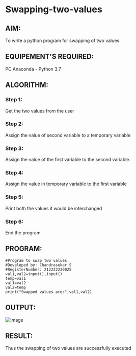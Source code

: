 # Swapping-two-values
## AIM:
To write a python program for swapping of two values
## EQUIPEMENT'S REQUIRED: 
PC
Anaconda - Python 3.7
## ALGORITHM: 
### Step 1:
Get the two values from the user
### Step 2: 
Assign the value of second variable to a temporary variable 
### Step 3: 
Assign the value of the first variable to the second variable.
### Step 4:  
Assign the value in temporary variable to the first variable
### Step 5: 
Print both the values it would be interchanged
### Step 6: 
End the program
## PROGRAM:
```
#Program to swap two values.
#Developed by: Chandrasekar S
#RegisterNumber: 212222230025
val1,val2=input(),input()
temp=val1
val1=val2
val2=temp
print("Swapped values are:",val1,val2)
```

## OUTPUT:
![image](https://github.com/ChandrasekarS22008273/Swapping-two-values/assets/119643845/e87b9114-e279-4256-a9b1-0d6449d5b930)


## RESULT:
Thus the swapping of two values are successfully executed



